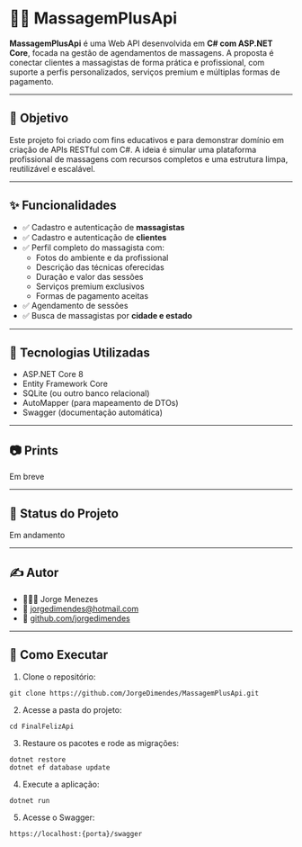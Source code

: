 # 💆‍♂️ MassagemPlusApi

**MassagemPlusApi** é uma Web API desenvolvida em **C# com ASP.NET Core**, focada na gestão de agendamentos de massagens. 
A proposta é conectar clientes a massagistas de forma prática e profissional, com suporte a perfis personalizados, 
serviços premium e múltiplas formas de pagamento.

---

## 🎯 Objetivo
Este projeto foi criado com fins educativos e para demonstrar domínio em criação de APIs RESTful com C#. 
A ideia é simular uma plataforma profissional de massagens com recursos completos e uma estrutura limpa, reutilizável e escalável.

---

## ✨ Funcionalidades

- ✅ Cadastro e autenticação de **massagistas**
- ✅ Cadastro e autenticação de **clientes**
- ✅ Perfil completo do massagista com:
  - Fotos do ambiente e da profissional
  - Descrição das técnicas oferecidas
  - Duração e valor das sessões
  - Serviços premium exclusivos
  - Formas de pagamento aceitas
- ✅ Agendamento de sessões
- ✅ Busca de massagistas por **cidade e estado**

---

## 🧱 Tecnologias Utilizadas

- ASP.NET Core 8
- Entity Framework Core
- SQLite (ou outro banco relacional)
- AutoMapper (para mapeamento de DTOs)
- Swagger (documentação automática)

---

## 📷 Prints
Em breve

---

## 📘 Status do Projeto
Em andamento

---

## ✍️ Autor
- 👨🏾‍💻 Jorge Menezes
- 📧 jorgedimendes@hotmail.com
- 🐙 [github.com/jorgedimendes](https://github.com/JorgeDimendes)

---

## 🚀 Como Executar
1. Clone o repositório:
```
git clone https://github.com/JorgeDimendes/MassagemPlusApi.git
```

2. Acesse a pasta do projeto:
```
cd FinalFelizApi
```

3. Restaure os pacotes e rode as migrações:
```
dotnet restore
dotnet ef database update
```

4. Execute a aplicação:
```
dotnet run
```

5. Acesse o Swagger:
```
https://localhost:{porta}/swagger
```
